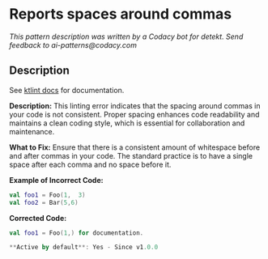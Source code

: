 # Reports spaces around commas

_This pattern description was written by a Codacy bot for detekt. Send feedback to ai-patterns@codacy.com_

## Description

See [ktlint docs](https://pinterest.github.io/ktlint/0.50.0/rules/standard/#comma-spacing) for documentation.

**Description:**
This linting error indicates that the spacing around commas in your code is not consistent. Proper spacing enhances code readability and maintains a clean coding style, which is essential for collaboration and maintenance.

**What to Fix:**
Ensure that there is a consistent amount of whitespace before and after commas in your code. The standard practice is to have a single space after each comma and no space before it.

**Example of Incorrect Code:**
```kotlin
val foo1 = Foo(1,  3)
val foo2 = Bar(5,6)
```

**Corrected Code:**
```kotlin
val foo1 = Foo(1,) for documentation.

**Active by default**: Yes - Since v1.0.0 
